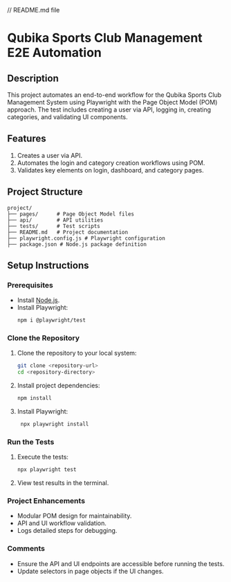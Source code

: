 
// README.md file
# Qubika Sports Club Management E2E Automation

## Description
This project automates an end-to-end workflow for the Qubika Sports Club Management System using Playwright with the Page Object Model (POM) approach. The test includes creating a user via API, logging in, creating categories, and validating UI components.

## Features
1. Creates a user via API.
2. Automates the login and category creation workflows using POM.
3. Validates key elements on login, dashboard, and category pages.

## Project Structure
```
project/
├── pages/      # Page Object Model files
├── api/        # API utilities
├── tests/      # Test scripts
├── README.md   # Project documentation
├── playwright.config.js # Playwright configuration
├── package.json # Node.js package definition
```

## Setup Instructions

### Prerequisites
- Install [Node.js](https://nodejs.org/).
- Install Playwright:
  ```bash
  npm i @playwright/test
  ```

### Clone the Repository
1. Clone the repository to your local system:
   ```bash
   git clone <repository-url>
   cd <repository-directory>
   ```

2. Install project dependencies:
   ```bash
   npm install
   ```

3. Install Playwright:
   ```bash
    npx playwright install
   ```

### Run the Tests
1. Execute the tests:
   ```bash
   npx playwright test
   ```
2. View test results in the terminal.

### Project Enhancements
- Modular POM design for maintainability.
- API and UI workflow validation.
- Logs detailed steps for debugging.

### Comments
- Ensure the API and UI endpoints are accessible before running the tests.
- Update selectors in page objects if the UI changes.

